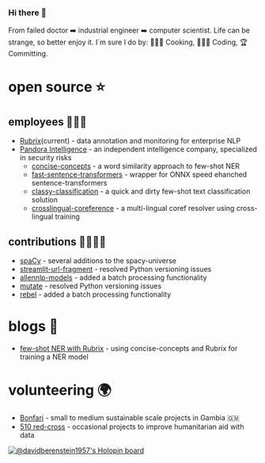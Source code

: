 ### Hi there 👋
From failed doctor ➡️ industrial engineer ➡️ computer scientist. Life can be strange, so better enjoy it. I´m sure I do by: 👨🏽‍🍳 Cooking, 👨🏽‍💻 Coding, 🏆 Committing.


# open source ⭐️
## employees 👨🏽‍💻
- [Rubrix](https://www.rubrix.ml/)(current) - data annotation and monitoring for enterprise NLP
- [Pandora Intelligence](https://www.pandoraintelligence.com/) - an independent intelligence company, specialized in security risks
    - [concise-concepts](https://github.com/Pandora-Intelligence/concise-concepts) - a word similarity approach to few-shot NER
    - [fast-sentence-transformers](https://github.com/Pandora-Intelligence/fast-sentence-transformers) - wrapper for ONNX speed ehanched sentence-transformers
    - [classy-classification](https://github.com/Pandora-Intelligence/classy-classification) - a quick and dirty few-shot text classification solution
    - [crosslingual-coreference](https://github.com/Pandora-Intelligence/crosslingual-coreference) - a multi-lingual coref resolver using cross-lingual training
## contributions 🫱🏾‍🫲🏼 
- [spaCy](https://github.com/explosion/spaCy) - several additions to the spacy-universe
- [streamlit-url-fragment](https://github.com/ktosiek/streamlit-url-fragment) - resolved Python versioning issues
- [allennlp-models](https://github.com/allenai/allennlp-models) - added a batch processing functionality
- [mutate](https://github.com/infinitylogesh/mutate) - resolved Python versioning issues
- [rebel](https://github.com/Babelscape/rebel) - added a batch processing functionality

# blogs 📖
- [few-shot NER with Rubrix](https://www.rubrix.ml/blog/concise-concepts-rubrix) - using concise-concepts and Rubrix for training a NER model

# volunteering 🌍
- [Bonfari](https://bonfari.nl/) - small to medium sustainable scale projects in Gambia 🇬🇲
- [510 red-cross](https://www.510.global/) - occasional projects to improve humanitarian aid with data 
<!--
**davidberenstein1957/davidberenstein1957** is a ✨ _special_ ✨ repository because its `README.md` (this file) appears on your GitHub profile.

Here are some ideas to get you started:

- 🔭 I’m currently working on ...
- 🌱 I’m currently learning ...
- 👯 I’m looking to collaborate on ...
- 🤔 I’m looking for help with ...
- 💬 Ask me about ...
- 📫 How to reach me: ...
- 😄 Pronouns: ...
- ⚡ Fun fact: ...
-->

[![@davidberenstein1957's Holopin board](https://holopin.io/api/user/board?user=davidberenstein1957)](https://holopin.io/@davidberenstein1957)
